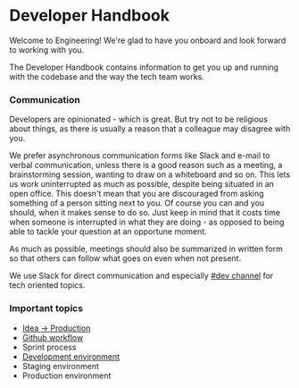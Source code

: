 # Developer Handbook

Welcome to Engineering! We're glad to have you onboard and look forward to working with you.

The Developer Handbook contains information to get you up and running with the codebase and the way the tech team works.

### Communication
Developers are opinionated - which is great. But try not to be religious about things, as there is usually a reason that a colleague may disagree with you.

We prefer asynchronous communication forms like Slack and e-mail to verbal communication, unless there is a good reason such
as a meeting, a brainstorming session, wanting to draw on a whiteboard and so on. This lets us work uninterrupted as much as
possible, despite being situated in an open office. This doesn't mean that you are discouraged from asking something of a person
sitting next to you. Of course you can and you should, when it makes sense to do so. Just keep in mind that it costs time when
someone is interrupted in what they are doing - as opposed to being able to tackle your question at an opportune moment.

As much as possible, meetings should also be summarized in written form so that others can follow what goes on even when not present. 

We use Slack for direct communication and especially [#dev channel](https://scaut.slack.com/messages/dev) for tech oriented topics.

### Important topics

* [Idea -> Production](/engineering/handbook/idea-to-production.md)
* [Github workflow](/engineering/handbook/gitflow.md)
* Sprint process
* [Development environment](/engineering/handbook/development.md)
* Staging environment
* Production environment
